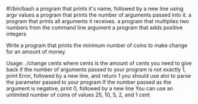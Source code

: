 #!/bin/bash
a program that prints it's name, followed by a new line using argv values
a program that prints the number of arguments passed into it.
 a program that prints all arguments it receives.
a program that multiplies two numbers from the command line argument
a program that adds positive integers

Write a program that prints the minimum number of coins to make change for an amount of money.

Usage: ./change cents
where cents is the amount of cents you need to give back
if the number of arguments passed to your program is not exactly 1, print Error, followed by a new line, and return 1
you should use atoi to parse the parameter passed to your program
If the number passed as the argument is negative, print 0, followed by a new line
You can use an unlimited number of coins of values 25, 10, 5, 2, and 1 cent
